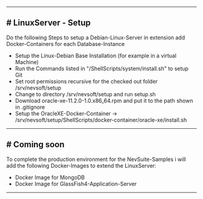 ***
  
## # LinuxServer - Setup

Do the following Steps to setup a Debian-Linux-Server in extension add Docker-Containers for each Database-Instance

- Setup the Linux-Debian Base Installation (for example in a virtual Machine)
- Run the Commands listed in "/ShellScripts/system/install.sh" to setup Git
- Set root permissions recursive for the checked out folder /srv/nevsoft/setup
- Change to directory /srv/nevsoft/setup and run setup.sh
- Download oracle-xe-11.2.0-1.0.x86_64.rpm and put it to the path shown in .gitignore
- Setup the OracleXE-Docker-Container -> /srv/nevsoft/setup/ShellScripts/docker-container/oracle-xe/install.sh
  
***
  
## # Coming soon
To complete the production environment for the NevSuite-Samples i will add the following Docker-Images to extend the LinuxServer:
  
- Docker Image for MongoDB
- Docker Image for GlassFish4-Application-Server
  
***
